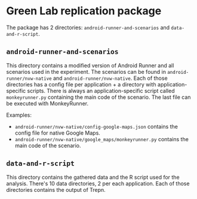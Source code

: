 # Green Lab replication package
The package has 2 directories: `android-runner-and-scenarios` and `data-and-r-script`.

## `android-runner-and-scenarios`
This directory contains a modified version of Android Runner and all scenarios used in the experiment. The scenarios can be found in `android-runner/nvw-native` and `android-runner/nvw-native`. Each of those directories has a config file per application + a directory with application-specific scripts. There is always an application-specific script called `monkeyrunner.py` containing the main code of the scenario. The last file can be executed with MonkeyRunner.

Examples:

- `android-runner/nvw-native/config-google-maps.json` contains the config file for native Google Maps.
- `android-runner/nvw-native/google_maps/monkeyrunner.py` contains the main code of the scenario.

## `data-and-r-script`
This directory contains the gathered data and the R script used for the analysis. There's 10 data directories, 2 per each application. Each of those directories contains the output of Trepn.